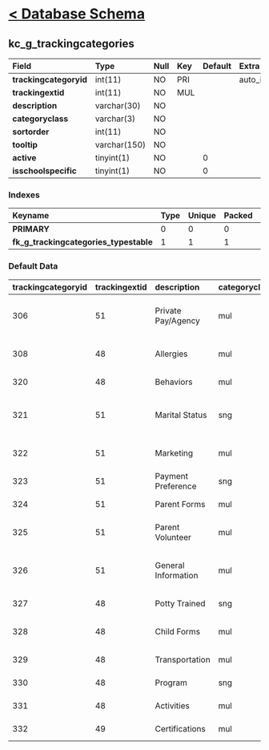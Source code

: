 # [< Database Schema](DatabaseSchema.md) #

## kc\_g\_trackingcategories ##
| **Field** | Type | Null | Key | Default | Extra | Comment |
|:----------|:-----|:-----|:----|:--------|:------|:--------|
| **trackingcategoryid** | int(11) | NO | PRI |  | auto\_increment |  |
| **trackingextid** | int(11) | NO | MUL |  |  |  |
| **description** | varchar(30) | NO |  |  |  |  |
| **categoryclass** | varchar(3) | NO |  |  |  |  |
| **sortorder** | int(11) | NO |  |  |  |  |
| **tooltip** | varchar(150) | NO |  |  |  |  |
| **active** | tinyint(1) | NO |  | 0 |  |  |
| **isschoolspecific** | tinyint(1) | NO |  | 0 |  |  |


### Indexes ###
| **Keyname** | Type | Unique | Packed | Column | Seq | Cardinality | Collation | Null | Comment |
|:------------|:-----|:-------|:-------|:-------|:----|:------------|:----------|:-----|:--------|
| **PRIMARY** | 0 | 0 | 0 | trackingcategoryid | 1 | 15 | A | 0 | 0 |
| **fk\_g\_trackingcategories\_typestable** | 1 | 1 | 1 | trackingextid | 1 |  | A | 1 | 1 |


### Default Data ###
| trackingcategoryid | trackingextid | description | categoryclass | sortorder | tooltip | active | isschoolspecific |
|:-------------------|:--------------|:------------|:--------------|:----------|:--------|:-------|:-----------------|
| 306 | 51 | Private Pay/Agency | mul | 3 | Is the family private pay or assigned to an agency? | 1 | 0 |
| 308 | 48 | Allergies | mul | 1 | List of possible allergies. | 1 | 0 |
| 320 | 48 | Behaviors | mul | 2 | Behavioral issues. | 1 | 0 |
| 321 | 51 | Marital Status | sng | 2 | Select a status like single, married, etc. | 1 | 0 |
| 322 | 51 | Marketing | mul | 1 | How did you hear about us? | 1 | 0 |
| 323 | 51 | Payment Preference | sng | 4 | How family pays. | 1 | 0 |
| 324 | 51 | Parent Forms | mul | 5 | Required forms. | 1 | 0 |
| 325 | 51 | Parent Volunteer | mul | 6 | Parent volunteer opportunities. | 1 | 0 |
| 326 | 51 | General Information | mul | 7 | School directory permission & misc. | 1 | 0 |
| 327 | 48 | Potty Trained | sng | 3 | Is the child potty trained? | 1 | 0 |
| 328 | 48 | Child Forms | mul | 4 | Required forms for child. | 1 | 0 |
| 329 | 48 | Transportation | mul | 5 | Bus transportation. | 1 | 0 |
| 330 | 48 | Program | sng | 6 | Part-time, full-time, etc. | 1 | 0 |
| 331 | 48 | Activities | mul | 7 | Extra activities. | 1 | 0 |
| 332 | 49 | Certifications | mul | 1 | Current staff certifications. | 1 | 0 |